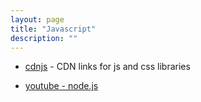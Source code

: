 ```yaml
---
layout: page
title: "Javascript"
description: ""
---
```




* [cdnjs](https://cdnjs.com/) - CDN links for js and css libraries 

* [youtube - node.js](https://www.youtube.com/watch?v=czmulJ9NBP0)

